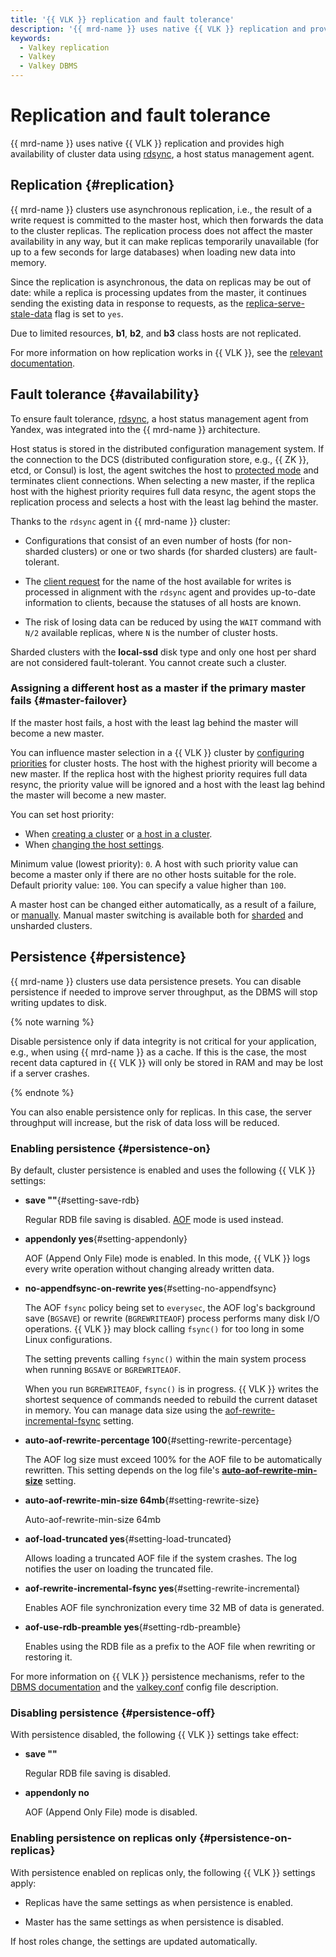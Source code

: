 ```yaml
---
title: '{{ VLK }} replication and fault tolerance'
description: '{{ mrd-name }} uses native {{ VLK }} replication and provides high availability of cluster data using {{ VLK }} Sentinel.'
keywords:
  - Valkey replication
  - Valkey
  - Valkey DBMS
---
```


# Replication and fault tolerance

{{ mrd-name }} uses native {{ VLK }} replication and provides high availability of cluster data using [rdsync](https://github.com/yandex/rdsync), a host status management agent.

## Replication {#replication}

{{ mrd-name }} clusters use asynchronous replication, i.e., the result of a write request is committed to the master host, which then forwards the data to the cluster replicas. The replication process does not affect the master availability in any way, but it can make replicas temporarily unavailable (for up to a few seconds for large databases) when loading new data into memory.

Since the replication is asynchronous, the data on replicas may be out of date: while a replica is processing updates from the master, it continues sending the existing data in response to requests, as the [replica-serve-stale-data](https://github.com/valkey-io/valkey/blob/unstable/valkey.conf) flag is set to `yes`.

Due to limited resources, **b1**, **b2**, and **b3** class hosts are not replicated.

For more information on how replication works in {{ VLK }}, see the [relevant documentation](https://valkey.io/topics/replication/).

## Fault tolerance {#availability}

To ensure fault tolerance, [rdsync](https://github.com/yandex/rdsync), a host status management agent from Yandex, was integrated into the {{ mrd-name }} architecture.

Host status is stored in the distributed configuration management system. If the connection to the DCS (distributed configuration store, e.g., {{ ZK }}, etcd, or Consul) is lost, the agent switches the host to [protected mode](https://valkey.io/topics/security/#protected-mode) and terminates client connections. When selecting a new master, if the replica host with the highest priority requires full data resync, the agent stops the replication process and selects a host with the least lag behind the master.

Thanks to the `rdsync` agent in {{ mrd-name }} cluster:

* Configurations that consist of an even number of hosts (for non-sharded clusters) or one or two shards (for sharded clusters) are fault-tolerant.

* The [client request](https://valkey.io/topics/sentinel-clients/) for the name of the host available for writes is processed in alignment with the `rdsync` agent and provides up-to-date information to clients, because the statuses of all hosts are known.

* The risk of losing data can be reduced by using the `WAIT` command with `N/2` available replicas, where `N` is the number of cluster hosts.

Sharded clusters with the **local-ssd** disk type and only one host per shard are not considered fault-tolerant. You cannot create such a cluster.

### Assigning a different host as a master if the primary master fails {#master-failover}

If the master host fails, a host with the least lag behind the master will become a new master.

You can influence master selection in a {{ VLK }} cluster by [configuring priorities](../operations/hosts.md#update) for cluster hosts. The host with the highest priority will become a new master. If the replica host with the highest priority requires full data resync, the priority value will be ignored and a host with the least lag behind the master will become a new master.

You can set host priority:

* When [creating a cluster](../operations/cluster-create.md) or [a host in a cluster](../operations/hosts.md#add).
* When [changing the host settings](../operations/hosts.md#update).

Minimum value (lowest priority): `0`. A host with such priority value can become a master only if there are no other hosts suitable for the role. Default priority value: `100`. You can specify a value higher than `100`.

A master host can be changed either automatically, as a result of a failure, or [manually](../operations/failover.md). Manual master switching is available both for [sharded](./sharding.md#failover) and unsharded clusters.

## Persistence {#persistence}

{{ mrd-name }} clusters use data persistence presets. You can disable persistence if needed to improve server throughput, as the DBMS will stop writing updates to disk.

{% note warning %}

Disable persistence only if data integrity is not critical for your application, e.g., when using {{ mrd-name }} as a cache. If this is the case, the most recent data captured in {{ VLK }} will only be stored in RAM and may be lost if a server crashes.

{% endnote %}

You can also enable persistence only for replicas. In this case, the server throughput will increase, but the risk of data loss will be reduced.

### Enabling persistence {#persistence-on}

By default, cluster persistence is enabled and uses the following {{ VLK }} settings:

* **save ""**{#setting-save-rdb}

  Regular RDB file saving is disabled. [AOF](#setting-appendonly) mode is used instead.

* **appendonly yes**{#setting-appendonly}

  AOF (Append Only File) mode is enabled. In this mode, {{ VLK }} logs every write operation without changing already written data.

* **no-appendfsync-on-rewrite yes**{#setting-no-appendfsync}

  The AOF `fsync` policy being set to `everysec`, the AOF log's background save (`BGSAVE`) or rewrite (`BGREWRITEAOF`) process performs many disk I/O operations. {{ VLK }} may block calling `fsync()` for too long in some Linux configurations.

  The setting prevents calling `fsync()` within the main system process when running `BGSAVE` or `BGREWRITEAOF`.

  When you run `BGREWRITEAOF`, `fsync()` is in progress. {{ VLK }} writes the shortest sequence of commands needed to rebuild the current dataset in memory. You can manage data size using the [aof-rewrite-incremental-fsync](#setting-rewrite-incremental) setting.

* **auto-aof-rewrite-percentage 100**{#setting-rewrite-percentage}

  The AOF log size must exceed 100% for the AOF file to be automatically rewritten. This setting depends on the log file's [**auto-aof-rewrite-min-size**](#setting-rewrite-size) setting.

* **auto-aof-rewrite-min-size 64mb**{#setting-rewrite-size}

  Auto-aof-rewrite-min-size 64mb

* **aof-load-truncated yes**{#setting-load-truncated}

  Allows loading a truncated AOF file if the system crashes. The log notifies the user on loading the truncated file.

* **aof-rewrite-incremental-fsync yes**{#setting-rewrite-incremental}

  Enables AOF file synchronization every time 32 MB of data is generated.

* **aof-use-rdb-preamble yes**{#setting-rdb-preamble}

  Enables using the RDB file as a prefix to the AOF file when rewriting or restoring it.

For more information on {{ VLK }} persistence mechanisms, refer to the [DBMS documentation](https://valkey.io/topics/persistence) and the [valkey.conf](https://github.com/valkey-io/valkey/blob/unstable/valkey.conf) config file description.

### Disabling persistence {#persistence-off}

With persistence disabled, the following {{ VLK }} settings take effect:

* **save ""**

  Regular RDB file saving is disabled.

* **appendonly no**

  AOF (Append Only File) mode is disabled.

### Enabling persistence on replicas only {#persistence-on-replicas}

With persistence enabled on replicas only, the following {{ VLK }} settings apply:

* Replicas have the same settings as when persistence is enabled.

* Master has the same settings as when persistence is disabled.

If host roles change, the settings are updated automatically.